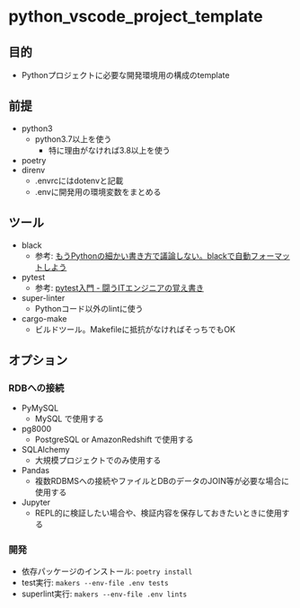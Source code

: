 # python_vscode_project_template

## 目的

- Pythonプロジェクトに必要な開発環境用の構成のtemplate

## 前提

- python3
  - python3.7以上を使う
    - 特に理由がなければ3.8以上を使う
- poetry
- direnv
  - .envrcにはdotenvと記載
  - .envに開発用の環境変数をまとめる

## ツール

- black
  - 参考: [もうPythonの細かい書き方で議論しない。blackで自動フォーマットしよう](https://blog.hirokiky.org/entry/2019/06/03/202745)
- pytest
  - 参考: [pytest入門 - 闘うITエンジニアの覚え書き](https://www.magata.net/memo/index.php?pytest%C6%FE%CC%E7)
- super-linter
  - Pythonコード以外のlintに使う
- cargo-make
  - ビルドツール。Makefileに抵抗がなければそっちでもOK

## オプション

### RDBへの接続

- PyMySQL
  - MySQL で使用する
- pg8000
  - PostgreSQL or AmazonRedshift で使用する
- SQLAlchemy
  - 大規模プロジェクトでのみ使用する
- Pandas
  - 複数RDBMSへの接続やファイルとDBのデータのJOIN等が必要な場合に使用する
- Jupyter
  - REPL的に検証したい場合や、検証内容を保存しておきたいときに使用する

### 開発

- 依存パッケージのインストール: `poetry install`
- test実行: `makers --env-file .env tests`
- superlint実行: `makers --env-file .env lints`
